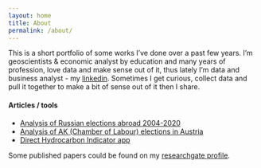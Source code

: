 ```yaml
---
layout: home
title: About
permalink: /about/
---
```


This is a short portfolio of some works I’ve done over a past few years. I’m geoscientists & economic analyst by education and many years of profession, love data and make sense out of it, thus lately I’m data and business analyst - my [linkedin](https://www.linkedin.com/in/itishchenko/). Sometimes I get curious, collect data and pull it together to make a bit of sense out of it then I share.

#### Articles / tools
- [Analysis of Russian elections abroad 2004-2020](https://vearlen.github.io/RU_Elections_04-24/)
- [Analysis of AK (Chamber of Labour) elections in Austria](https://vearlen.github.io/ak_wahl/)
- [Direct Hydrocarbon Indicator app](https://dhiapp.com/)  
  
Some published papers could be found on my [researchgate profile](https://www.researchgate.net/profile/Ilya-Tishchenko/research).
